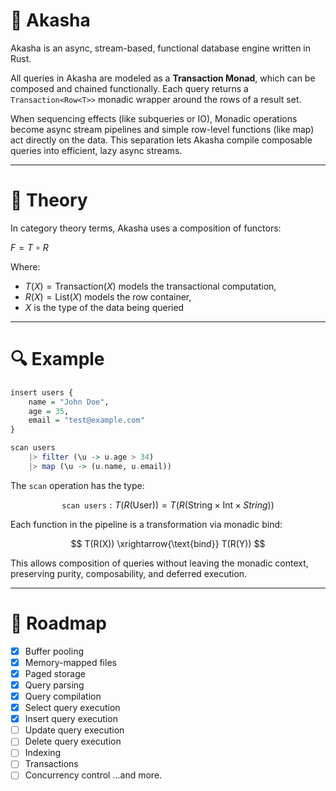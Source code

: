 # 📜 Akasha

Akasha is an async, stream-based, functional database engine written in Rust.

All queries in Akasha are modeled as a **Transaction Monad**, which can be composed and chained functionally. Each query returns a `Transaction<Row<T>>` monadic wrapper around the rows of a result set.

When sequencing effects (like subqueries or IO), Monadic operations become async stream pipelines and simple row-level functions (like map) act directly on the data. This separation lets Akasha compile composable queries into efficient, lazy async streams.

---

# 📁 Theory

In category theory terms, Akasha uses a composition of functors:

$F = T \circ R$

Where:

* $T(X) = \text{Transaction}(X)$ models the transactional computation,
* $R(X) = \text{List}(X)$ models the row container,
* $X$ is the type of the data being queried

---

# 🔍 Example

```haskell
insert users {
    name = "John Doe",
    age = 35,
    email = "test@example.com"
}
```

```haskell
scan users
    |> filter (\u -> u.age > 34)
    |> map (\u -> (u.name, u.email))
```

The `scan` operation has the type:

$$
\texttt{scan users} : T(R(\text{User})) = T(R(\text{String} \times \text{Int} \times String))
$$

Each function in the pipeline is a transformation via monadic bind:

$$
T(R(X)) \xrightarrow{\text{bind}} T(R(Y))
$$

This allows composition of queries without leaving the monadic context, preserving purity, composability, and deferred execution.

---

# 🚣️ Roadmap

* [x] Buffer pooling
* [x] Memory-mapped files
* [x] Paged storage
* [x] Query parsing
* [x] Query compilation
* [x] Select query execution
* [x] Insert query execution
* [ ] Update query execution
* [ ] Delete query execution
* [ ] Indexing
* [ ] Transactions
* [ ] Concurrency control
  ...and more.